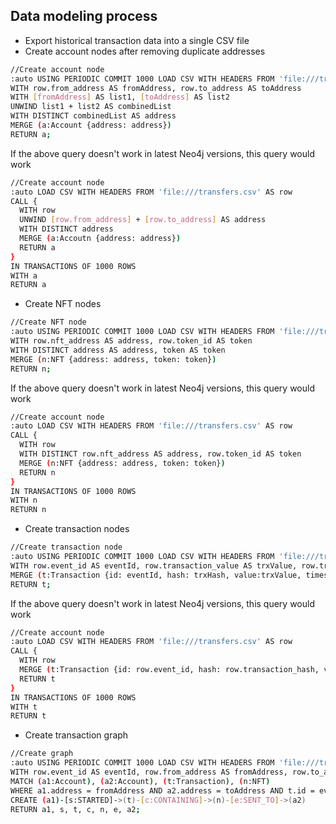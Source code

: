 ## Data modeling process

- Export historical transaction data into a single CSV file
- Create account nodes after removing duplicate addresses

```sh
//Create account node
:auto USING PERIODIC COMMIT 1000 LOAD CSV WITH HEADERS FROM 'file:///transfers.csv' AS row
WITH row.from_address AS fromAddress, row.to_address AS toAddress
WITH [fromAddress] AS list1, [toAddress] AS list2
UNWIND list1 + list2 AS combinedList
WITH DISTINCT combinedList AS address
MERGE (a:Account {address: address})
RETURN a;
```

If the above query doesn't work in latest Neo4j versions, this query would work
```sh
//Create account node
:auto LOAD CSV WITH HEADERS FROM 'file:///transfers.csv' AS row
CALL {
  WITH row
  UNWIND [row.from_address] + [row.to_address] AS address
  WITH DISTINCT address
  MERGE (a:Accoutn {address: address})
  RETURN a
}
IN TRANSACTIONS OF 1000 ROWS
WITH a
RETURN a
```

- Create NFT nodes

```sh
//Create NFT node
:auto USING PERIODIC COMMIT 1000 LOAD CSV WITH HEADERS FROM 'file:///transfers.csv' AS row
WITH row.nft_address AS address, row.token_id AS token
WITH DISTINCT address AS address, token AS token
MERGE (n:NFT {address: address, token: token})
RETURN n;
```

If the above query doesn't work in latest Neo4j versions, this query would work
```sh
//Create account node
:auto LOAD CSV WITH HEADERS FROM 'file:///transfers.csv' AS row
CALL {
  WITH row
  WITH DISTINCT row.nft_address AS address, row.token_id AS token
  MERGE (n:NFT {address: address, token: token})
  RETURN n
}
IN TRANSACTIONS OF 1000 ROWS
WITH n
RETURN n
```

- Create transaction nodes

```sh
//Create transaction node
:auto USING PERIODIC COMMIT 1000 LOAD CSV WITH HEADERS FROM 'file:///transfers.csv' AS row
WITH row.event_id AS eventId, row.transaction_value AS trxValue, row.transaction_hash AS trxHash, row.timestamp AS timestamp
MERGE (t:Transaction {id: eventId, hash: trxHash, value:trxValue, timestamp: timestamp})
RETURN t;
```

If the above query doesn't work in latest Neo4j versions, this query would work
```sh
//Create account node
:auto LOAD CSV WITH HEADERS FROM 'file:///transfers.csv' AS row
CALL {
  WITH row
  MERGE (t:Transaction {id: row.event_id, hash: row.transaction_hash, value:row.transaction_value, timestamp: row.timestamp})
  RETURN t
}
IN TRANSACTIONS OF 1000 ROWS
WITH t
RETURN t
```

- Create transaction graph

```sh
//Create graph
:auto USING PERIODIC COMMIT 1000 LOAD CSV WITH HEADERS FROM 'file:///transfers.csv' AS row
WITH row.event_id AS eventId, row.from_address AS fromAddress, row.to_address AS toAddress, row.nft_address AS NFTAddress, row.token_id AS tokenId, row.transaction_hash AS trxHash, row.transaction_value AS trxValue, row.timestamp AS timestamp
MATCH (a1:Account), (a2:Account), (t:Transaction), (n:NFT)
WHERE a1.address = fromAddress AND a2.address = toAddress AND t.id = eventId AND t.hash = trxHash AND t.value = trxValue AND t.timestamp = timestamp AND n.address = NFTAddress AND n.token = tokenId
CREATE (a1)-[s:STARTED]->(t)-[c:CONTAINING]->(n)-[e:SENT_TO]->(a2)
RETURN a1, s, t, c, n, e, a2;
```